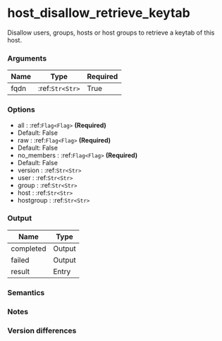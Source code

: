 [//]: # (THE CONTENT BELOW IS GENERATED. DO NOT EDIT.)
# host_disallow_retrieve_keytab
Disallow users, groups, hosts or host groups to retrieve a keytab of this host.

### Arguments
|Name|Type|Required
|-|-|-
|fqdn|:ref:`Str<Str>`|True

### Options
* all : :ref:`Flag<Flag>` **(Required)**
 * Default: False
* raw : :ref:`Flag<Flag>` **(Required)**
 * Default: False
* no_members : :ref:`Flag<Flag>` **(Required)**
 * Default: False
* version : :ref:`Str<Str>`
* user : :ref:`Str<Str>`
* group : :ref:`Str<Str>`
* host : :ref:`Str<Str>`
* hostgroup : :ref:`Str<Str>`

### Output
|Name|Type
|-|-
|completed|Output
|failed|Output
|result|Entry

[//]: # (ADD YOUR NOTES BELOW. THESE WILL BE PICKED EVERY TIME THE DOCS ARE REGENERATED. //end)
### Semantics

### Notes

### Version differences